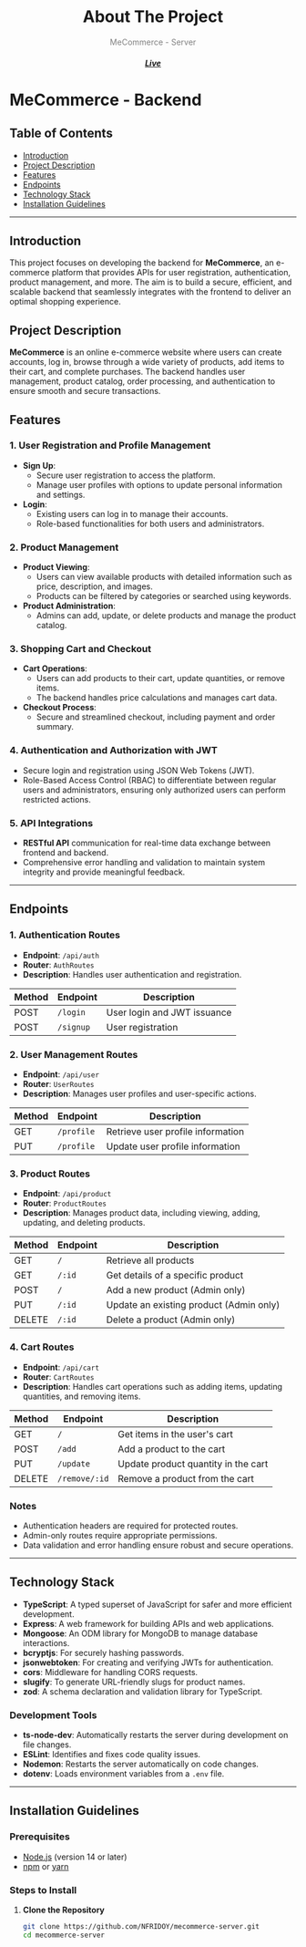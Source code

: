 <div align="center">
  <h1>About The Project</h1>
  <div style="color: #808080">
    MeCommerce - Server
  </div>
  <h5><a href="https://mecommerce-server.vercel.app">Live</a></h5>
</div>

# MeCommerce - Backend

## Table of Contents
  - [Introduction](#introduction)
  - [Project Description](#project-description)
  - [Features](#features)
  - [Endpoints](#endpoints)
  - [Technology Stack](#technology-stack)
  - [Installation Guidelines](#installation-guidelines)

---

## Introduction

This project focuses on developing the backend for **MeCommerce**, an e-commerce platform that provides APIs for user registration, authentication, product management, and more. The aim is to build a secure, efficient, and scalable backend that seamlessly integrates with the frontend to deliver an optimal shopping experience.

## Project Description

**MeCommerce** is an online e-commerce website where users can create accounts, log in, browse through a wide variety of products, add items to their cart, and complete purchases. The backend handles user management, product catalog, order processing, and authentication to ensure smooth and secure transactions.

## Features

### 1. **User Registration and Profile Management**
   - **Sign Up**: 
     - Secure user registration to access the platform.
     - Manage user profiles with options to update personal information and settings.
   - **Login**: 
     - Existing users can log in to manage their accounts.
     - Role-based functionalities for both users and administrators.

### 2. **Product Management**
   - **Product Viewing**:
     - Users can view available products with detailed information such as price, description, and images.
     - Products can be filtered by categories or searched using keywords.
   - **Product Administration**:
     - Admins can add, update, or delete products and manage the product catalog.

### 3. **Shopping Cart and Checkout**
   - **Cart Operations**:
     - Users can add products to their cart, update quantities, or remove items.
     - The backend handles price calculations and manages cart data.
   - **Checkout Process**:
     - Secure and streamlined checkout, including payment and order summary.

### 4. **Authentication and Authorization with JWT**
   - Secure login and registration using JSON Web Tokens (JWT).
   - Role-Based Access Control (RBAC) to differentiate between regular users and administrators, ensuring only authorized users can perform restricted actions.

### 5. **API Integrations**
   - **RESTful API** communication for real-time data exchange between frontend and backend.
   - Comprehensive error handling and validation to maintain system integrity and provide meaningful feedback.

---

## Endpoints

### 1. **Authentication Routes**
   - **Endpoint**: `/api/auth`
   - **Router**: `AuthRoutes`
   - **Description**: Handles user authentication and registration.

   | Method | Endpoint | Description                 |
   |--------|----------|-----------------------------|
   | POST   | `/login` | User login and JWT issuance |
   | POST   | `/signup` | User registration           |

### 2. **User Management Routes**
   - **Endpoint**: `/api/user`
   - **Router**: `UserRoutes`
   - **Description**: Manages user profiles and user-specific actions.

   | Method | Endpoint   | Description                       |
   |--------|------------|-----------------------------------|
   | GET    | `/profile` | Retrieve user profile information |
   | PUT    | `/profile` | Update user profile information   |

### 3. **Product Routes**
   - **Endpoint**: `/api/product`
   - **Router**: `ProductRoutes`
   - **Description**: Manages product data, including viewing, adding, updating, and deleting products.

   | Method | Endpoint       | Description                      |
   |--------|-----------------|----------------------------------|
   | GET    | `/`            | Retrieve all products            |
   | GET    | `/:id`         | Get details of a specific product|
   | POST   | `/`            | Add a new product (Admin only)   |
   | PUT    | `/:id`         | Update an existing product (Admin only) |
   | DELETE | `/:id`         | Delete a product (Admin only)    |

### 4. **Cart Routes**
   - **Endpoint**: `/api/cart`
   - **Router**: `CartRoutes`
   - **Description**: Handles cart operations such as adding items, updating quantities, and removing items.

   | Method | Endpoint      | Description                      |
   |--------|---------------|----------------------------------|
   | GET    | `/`           | Get items in the user's cart     |
   | POST   | `/add`        | Add a product to the cart        |
   | PUT    | `/update`     | Update product quantity in the cart |
   | DELETE | `/remove/:id` | Remove a product from the cart   |

### **Notes**
- Authentication headers are required for protected routes.
- Admin-only routes require appropriate permissions.
- Data validation and error handling ensure robust and secure operations.

---

## Technology Stack
- **TypeScript**: A typed superset of JavaScript for safer and more efficient development.
- **Express**: A web framework for building APIs and web applications.
- **Mongoose**: An ODM library for MongoDB to manage database interactions.
- **bcryptjs**: For securely hashing passwords.
- **jsonwebtoken**: For creating and verifying JWTs for authentication.
- **cors**: Middleware for handling CORS requests.
- **slugify**: To generate URL-friendly slugs for product names.
- **zod**: A schema declaration and validation library for TypeScript.

### Development Tools
- **ts-node-dev**: Automatically restarts the server during development on file changes.
- **ESLint**: Identifies and fixes code quality issues.
- **Nodemon**: Restarts the server automatically on code changes.
- **dotenv**: Loads environment variables from a `.env` file.

---

## Installation Guidelines

### Prerequisites
- [Node.js](https://nodejs.org/) (version 14 or later)
- [npm](https://www.npmjs.com/) or [yarn](https://classic.yarnpkg.com/en/docs/install/)

### Steps to Install

1. **Clone the Repository**
   ```bash
   git clone https://github.com/NFRIDOY/mecommerce-server.git
   cd mecommerce-server
